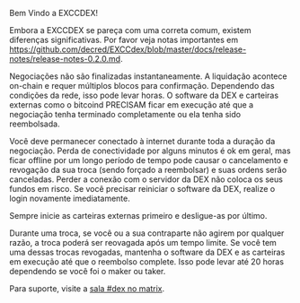 Bem Vindo a EXCCDEX!

Embora a EXCCDEX se pareça com uma correta comum, existem diferenças significativas. Por favor veja notas importantes em https://github.com/decred/EXCCdex/blob/master/docs/release-notes/release-notes-0.2.0.md.

Negociações não são finalizadas instantaneamente. A liquidação acontece on-chain e requer múltiplos blocos para confirmação. Dependendo das condições da rede, isso pode levar horas. O software da DEX e carteiras externas como o bitcoind PRECISAM ficar em execução até que a negociação tenha terminado completamente ou ela tenha sido reembolsada.

Você deve permanecer conectado à internet durante toda a duração da negociação. Perda de conectividade por alguns minutos é ok em geral, mas ficar offline por um longo período de tempo pode causar o cancelamento e revogação da sua troca (sendo forçado a reembolsar) e suas ordens serão canceladas. Perder a conexão com o servidor da DEX não coloca os seus fundos em risco. Se você precisar reiniciar o software da DEX, realize o login novamente imediatamente.

Sempre inicie as carteiras externas primeiro e desligue-as por último.

Durante uma troca, se você ou a sua contraparte não agirem por qualquer razão, a troca poderá ser reovagada após um tempo limite. Se você tem uma dessas trocas revogadas, mantenha o software da DEX e as carteiras em execução até que o reembolso complete. Isso pode levar até 20 horas dependendo se você foi o maker ou taker.

Para suporte, visite a [sala #dex no matrix](https://matrix.to/#/!mlRZqBtfWHrcmgdTWB:decred.org?via=decred.org&via=matrix.org&via=planetdecred.org).
